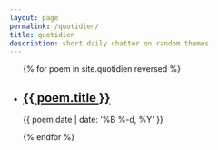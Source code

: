 ```yaml
---
layout: page
permalink: /quotidien/
title: quotidien
description: short daily chatter on random themes
---
```


<ul class="post-list">
{% for poem in site.quotidien reversed %}
    <li>
        <h2><a class="poem-title" href="{{ poem.url | prepend: site.baseurl }}">{{ poem.title }}</a></h2>
        <p class="post-meta">{{ poem.date | date: '%B %-d, %Y' }}</p>
      </li>
{% endfor %}
</ul>
